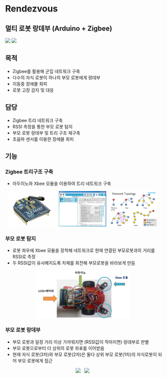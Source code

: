# Rendezvous

## 멀티 로봇 랑데부 (Arduino + Zigbee)
<div>
<img src="https://img.shields.io/badge/Arduino-00979D?style=for-the-badge&logo=Arduino&logoColor=white"/>
<img src="https://img.shields.io/badge/Zigbee-EB0443?style=for-the-badge&logo=Zigbee&logoColor=white"/>
</div>

## 목적
- Zigbee를 활용해 군집 네트워크 구축
- 다수의 자식 로봇이 하나의 부모 로봇에게 랑데부
- 이동중 장애물 회피
- 로봇 고장 감지 및 대응

## 담당
- Zigbee 트리 네트워크 구축 
- RSSI 측정을 통한 부모 로봇 탐지
- 부모 로봇 랑데부 및 트리 구조 재구축
- 초음파 센서를 이용한 장애물 회피

## 기능

### Zigbee 트리구조 구축
- 아두이노와 Xbee 모듈을 이용하여 트리 네트워크 구축
<div align="center">
<img src="https://github.com/cjk09083/Rendezvous/blob/main/사진%26영상/Xbee.jpg" width="30%"/> &nbsp;
<img src="https://github.com/cjk09083/Rendezvous/blob/main/사진%26영상/XCTU.jpg" width="30%"/> &nbsp;
<img src="https://github.com/cjk09083/Rendezvous/blob/main/사진%26영상/Zigbee%20네트워크.jpg" width="30%"/> &nbsp;
</div>


### 부모 로봇 탐지
- 로봇 좌우에 Xbee 모듈을 장착해 네트워크로 현재 연결된 부모로봇과의 거리를 RSSI로 측정
- 두 RSSI값이 유사해지도록 차체를 회전해 부모로봇을 바라보게 만듬
<div align="center">
<img src="https://github.com/cjk09083/Rendezvous/blob/main/사진%26영상/로봇%20조감도.png" width="60%"/> &nbsp;
</div>


### 부모 로봇 랑데부
- 부모 로봇과 일정 거리 이상 가까워지면 (RSSI값이 작아지면) 랑데부로 판별
- 부모 로봇으로부터 더 상위의 로봇 좌표를 이어받음
- 현재 자식 로봇(3차)와 부모 로봇(2차)은 둘다 상위 부모 로봇(1차)의 자식로봇이 되어 부모 로봇에게 접근
<div align="center">
<img src="https://github.com/cjk09083/Rendezvous/blob/main/사진%26영상/2차_랑데부_1.jpg" width="40%"/> &nbsp;
<img src="https://github.com/cjk09083/Rendezvous/blob/main/사진%26영상/2차_랑데부_2.jpg" width="40%"/> &nbsp;
</div>
